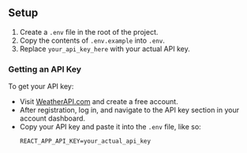 ## Setup
1. Create a `.env` file in the root of the project.
2. Copy the contents of `.env.example` into `.env`.
3. Replace `your_api_key_here` with your actual API key.

### Getting an API Key
To get your API key:
- Visit [WeatherAPI.com](https://www.weatherapi.com/) and create a free account.
- After registration, log in, and navigate to the API key section in your account dashboard.
- Copy your API key and paste it into the `.env` file, like so:
  ```plaintext
  REACT_APP_API_KEY=your_actual_api_key

